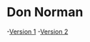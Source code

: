 # Don Norman

-[Version 1](https://E-Fwarden.github.io/Don-Norman/index.html)
-[Version 2](https://E-Fwarden.github.io/Don-Norman/index.html)